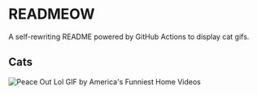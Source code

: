 # READMEOW

A self-rewriting README powered by GitHub Actions to display cat gifs.

## Cats

![Peace Out Lol GIF by America's Funniest Home Videos](https://media2.giphy.com/media/l4KibK3JwaVo0CjDO/200.gif?cid=9acd02daz26p3kb5kffgfqiwt6dn74f0u94l3pqda532a7kg&ep=v1_gifs_search&rid=200.gif&ct=g)
